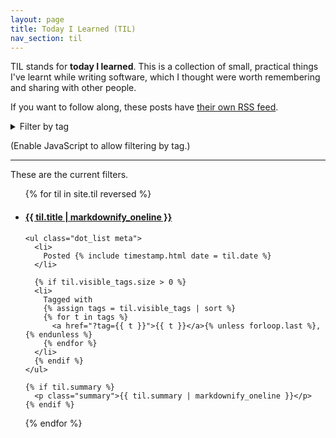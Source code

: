 ```yaml
---
layout: page
title: Today I Learned (TIL)
nav_section: til
---
```

TIL stands for **today I learned**.
This is a collection of small, practical things I've learnt while writing software, which I thought were worth remembering and sharing with other people.

If you want to follow along, these posts have [their own RSS feed](/til/atom.xml).

<details>
  <summary>Filter by tag</summary>
  <ul class="dot_list">
    {% comment %}
      Get a list of all the tags in every article.
      Based on https://stackoverflow.com/a/41266780/1558022
    {% endcomment %}

    {% assign all_tags = '' | split: '' %}
    {% for til in site.til %}
      {% assign all_tags = all_tags | concat: til.visible_tags | uniq | sort %}
    {% endfor %}

    {% for tag in all_tags %}
      <li><a href="?tag={{ tag }}&details=open">{{ tag }}</a></li>
    {% endfor %}
  </ul>

  <hr/>
</details>

<script>
  function filterByTag(selectedTag) {
    document
      .querySelectorAll("#list_of_tils > li")
      .forEach(function(liElem) {
        const tags = liElem.getAttribute("data-tags").split(" ");

        if (tags.includes(selectedTag)) {
          liElem.style.display = "block";
        } else {
          liElem.style.display = "none";
        }
      });

    const filterStatus = document.querySelector("#filter_status");

    filterStatus.innerHTML = `Showing TILs tagged with <span class="selected_tag">${selectedTag}</span>. <a href="/til/" class="clear_filters">[x]</a>`;
    filterStatus.style.display = "block";
  }

  window.addEventListener("DOMContentLoaded", function() {
    const params = new URLSearchParams(window.location.search);

    const selectedTag = params.get("tag");

    if (selectedTag !== null) {
      filterByTag(selectedTag);

      /* If we see details=open in the query parameter, we know this
       * was clicked from the tag cloud at the top of the page.
       * Keep the <details> element open!
       */
      if (params.has("details")) {
        document.querySelector("#tagList").open = true;

        history.pushState(
          {"tag": selectedTag},
          "", /* unused */
          `?tag=${selectedTag}`,
        );
      }
    }
  });
</script>

<noscript>
  <p>
    (Enable JavaScript to allow filtering by tag.)
  </p>
</noscript>

---

<p id="filter_status">These are the current filters.</p>

<ul id="list_of_tils" class="plain_list">
{% for til in site.til reversed %}
  <li data-tags="{{ til.visible_tags | join }}">
    <h4><a href="{{ til.url }}">{{ til.title | markdownify_oneline }}</a></h4>

    <ul class="dot_list meta">
      <li>
        Posted {% include timestamp.html date = til.date %}
      </li>

      {% if til.visible_tags.size > 0 %}
      <li>
        Tagged with
        {% assign tags = til.visible_tags | sort %}
        {% for t in tags %}
          <a href="?tag={{ t }}">{{ t }}</a>{% unless forloop.last %}, {% endunless %}
        {% endfor %}
      </li>
      {% endif %}
    </ul>

    {% if til.summary %}
      <p class="summary">{{ til.summary | markdownify_oneline }}</p>
    {% endif %}
  </li>
{% endfor %}
</ul>
